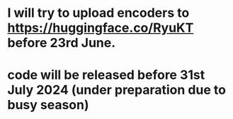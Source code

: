# I will try to upload encoders to https://huggingface.co/RyuKT before 23rd June.
# 
# code will be released before 31st July 2024 (under preparation due to busy season)
